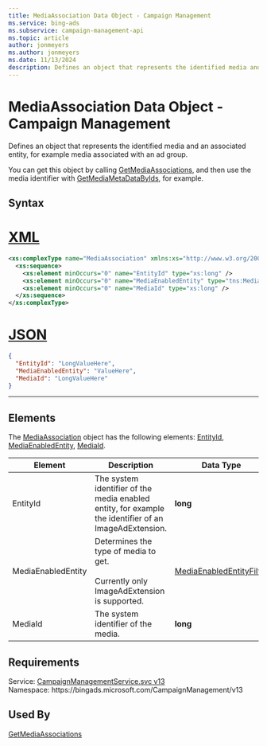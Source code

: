 ```yaml
---
title: MediaAssociation Data Object - Campaign Management
ms.service: bing-ads
ms.subservice: campaign-management-api
ms.topic: article
author: jonmeyers
ms.author: jonmeyers
ms.date: 11/13/2024
description: Defines an object that represents the identified media and an associated entity, for example media associated with an ad group.
---
```

# MediaAssociation Data Object - Campaign Management
Defines an object that represents the identified media and an associated entity, for example media associated with an ad group.

You can get this object by calling [GetMediaAssociations](getmediaassociations.md), and then use the media identifier with [GetMediaMetaDataByIds](getmediametadatabyids.md), for example.

## Syntax

# [XML](#tab/xml)

```xml
<xs:complexType name="MediaAssociation" xmlns:xs="http://www.w3.org/2001/XMLSchema">
  <xs:sequence>
    <xs:element minOccurs="0" name="EntityId" type="xs:long" />
    <xs:element minOccurs="0" name="MediaEnabledEntity" type="tns:MediaEnabledEntityFilter" />
    <xs:element minOccurs="0" name="MediaId" type="xs:long" />
  </xs:sequence>
</xs:complexType>
```

# [JSON](#tab/json)

```json
{
  "EntityId": "LongValueHere",
  "MediaEnabledEntity": "ValueHere",
  "MediaId": "LongValueHere"
}
```

-----

## <a name="elements"></a>Elements

The [MediaAssociation](mediaassociation.md) object has the following elements: [EntityId](#entityid), [MediaEnabledEntity](#mediaenabledentity), [MediaId](#mediaid).

|Element|Description|Data Type|
|-----------|---------------|-------------|
|<a name="entityid"></a>EntityId|The system identifier of the media enabled entity, for example the identifier of an ImageAdExtension.|**long**|
|<a name="mediaenabledentity"></a>MediaEnabledEntity|Determines the type of media to get.<br/><br/>Currently only ImageAdExtension is supported.|[MediaEnabledEntityFilter](mediaenabledentityfilter.md)|
|<a name="mediaid"></a>MediaId|The system identifier of the media.|**long**|

## Requirements
Service: [CampaignManagementService.svc v13](https://campaign.api.bingads.microsoft.com/Api/Advertiser/CampaignManagement/v13/CampaignManagementService.svc)  
Namespace: https\://bingads.microsoft.com/CampaignManagement/v13  

## Used By
[GetMediaAssociations](getmediaassociations.md)  
